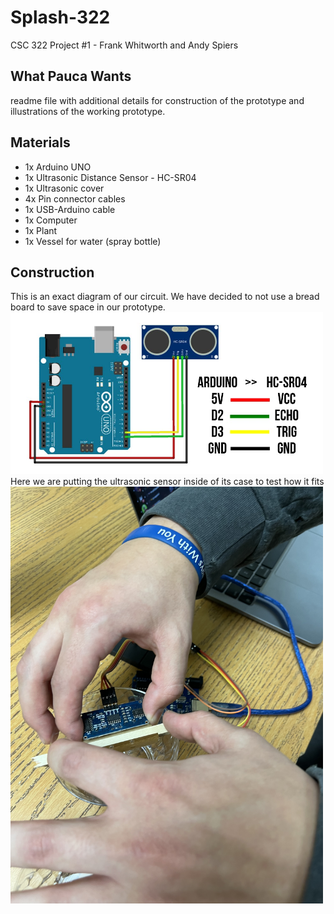 # Splash-322
CSC 322 Project #1 - Frank Whitworth and Andy Spiers

## What Pauca Wants
readme file with additional details for construction of the prototype and illustrations of the working prototype. 

## Materials
- 1x Arduino UNO
- 1x Ultrasonic Distance Sensor - HC-SR04 
- 1x Ultrasonic cover
- 4x Pin connector cables
- 1x USB-Arduino cable
- 1x Computer 
- 1x Plant
- 1x Vessel for water (spray bottle)

## Construction
This is an exact diagram of our circuit. We have decided to not use a bread board to save space in our prototype. <img src="pictures/arduino- sensor-setup.jpg" width="500">
Here we are putting the ultrasonic sensor inside of its case to test how it fits <img src="pictures/first.jpg" width="500">
